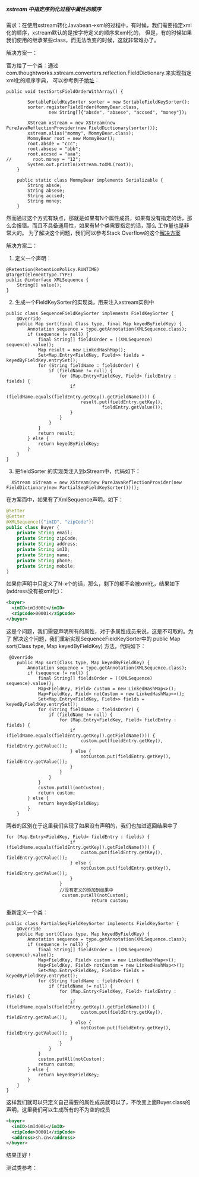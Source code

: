 ##### xstream 中指定序列化过程中属性的顺序

需求：在使用xstream转化Javabean->xml的过程中，有时候，我们需要指定xml化的顺序，xstream默认的是按字符定义的顺序来xml化的，
但是，有的时候如果我们使用的继承某些class，而无法改变的时候，这就非常难办了。

解决方案一：

官方给了一个类：通过 com.thoughtworks.xstream.converters.reflection.FieldDictionary.来实现指定xml化的顺序字典，
可以参考例子[地址](https://www.programcreek.com/java-api-examples/index.php?api=com.thoughtworks.xstream.converters.reflection.FieldDictionary)：
```
public void testSortsFieldOrderWithArray() {

        SortableFieldKeySorter sorter = new SortableFieldKeySorter();
        sorter.registerFieldOrder(MommyBear.class,
                new String[]{"absde", "absese", "accsed", "money"});

        XStream xstream = new XStream(new PureJavaReflectionProvider(new FieldDictionary(sorter)));
        xstream.alias("mommy", MommyBear.class);
        MommyBear root = new MommyBear();
        root.absde = "ccc";
        root.absese = "bbb";
        root.accsed = "aaa";
//        root.money = "12";
        System.out.println(xstream.toXML(root));
    }

    public static class MommyBear implements Serializable {
        String absde;
        String absese;
        String accsed;
        String money;
    }
```
然而通过这个方式有缺点，那就是如果有N个属性成员，如果有没有指定的话，那么会报错。而且不具备通用性，如果有M个类需要指定的话，那么
工作量也是非常大的。
为了解决这个问题，我们可以参考Stack Overflow的这个[解决方案](https://stackoverflow.com/questions/16978651/how-to-annotation-order-field-when-using-xstream-on-android)

解决方案二：

1. 定义一个声明：
```
@Retention(RetentionPolicy.RUNTIME)
@Target(ElementType.TYPE)
public @interface XMLSequence {
    String[] value();
}
```
2. 生成一个FieldKeySorter的实现类，用来注入xstream实例中
```
public class SequenceFieldKeySorter implements FieldKeySorter {
    @Override
    public Map sort(final Class type, final Map keyedByFieldKey) {
        Annotation sequence = type.getAnnotation(XMLSequence.class);
        if (sequence != null) {
            final String[] fieldsOrder = ((XMLSequence) sequence).value();
            Map result = new LinkedHashMap();
            Set<Map.Entry<FieldKey, Field>> fields = keyedByFieldKey.entrySet();
            for (String fieldName : fieldsOrder) {
                if (fieldName != null) {
                    for (Map.Entry<FieldKey, Field> fieldEntry : fields) {
                        if
                                (fieldName.equals(fieldEntry.getKey().getFieldName())) {
                            result.put(fieldEntry.getKey(),
                                    fieldEntry.getValue());
                        }
                    }
                }
            }
            return result;
        } else {
            return keyedByFieldKey;
        }
    }
}
```
3. 把fieldSorter 的实现类注入到xStream中，代码如下：
```
  XStream xStream = new XStream(new PureJavaReflectionProvider(new FieldDictionary(new PartialSeqFieldKeySorter())));
```

在方案而中，如果有了XmlSequence声明，如下：
```java
@Setter
@Getter
@XMLSequence({"imID", "zipCode"})
public class Buyer {
    private String email;
    private String zipCode;
    private String address;
    private String imID;
    private String name;
    private String phone;
    private String mobile;
}
```
如果你声明中只定义了N-x个的话，那么，剩下的都不会被xml化，结果如下(address没有被xml化)：
```xml
<buyer>
  <imID>imId001</imID>
  <zipCode>00001</zipCode>
</buyer>
```
这是个问题，我们需要声明所有的属性，对于多属性成员来说，这是不可取的。为了
解决这个问题，我们重新实现SequenceFieldKeySorter中的 public Map sort(Class type, Map keyedByFieldKey) 方法，代码如下：
```
 @Override
    public Map sort(Class type, Map keyedByFieldKey) {
        Annotation sequence = type.getAnnotation(XMLSequence.class);
        if (sequence != null) {
            final String[] fieldsOrder = ((XMLSequence) sequence).value();
            Map<FieldKey, Field> custom = new LinkedHashMap<>();
            Map<FieldKey, Field> notCustom = new LinkedHashMap<>();
            Set<Map.Entry<FieldKey, Field>> fields = keyedByFieldKey.entrySet();
            for (String fieldName : fieldsOrder) {
                if (fieldName != null) {
                    for (Map.Entry<FieldKey, Field> fieldEntry : fields) {
                        if (fieldName.equals(fieldEntry.getKey().getFieldName())) {
                            custom.put(fieldEntry.getKey(), fieldEntry.getValue());
                        } else {
                            notCustom.put(fieldEntry.getKey(), fieldEntry.getValue());
                        }
                    }
                }
            }
            custom.putAll(notCustom);
            return custom;
        } else {
            return keyedByFieldKey;
        }
    }
```
两者的区别在于这里我们实现了如果没有声明的，我们也加进返回结果中了
```
for (Map.Entry<FieldKey, Field> fieldEntry : fields) {
                        if (fieldName.equals(fieldEntry.getKey().getFieldName())) {
                            custom.put(fieldEntry.getKey(), fieldEntry.getValue());
                        } else {
                            notCustom.put(fieldEntry.getKey(), fieldEntry.getValue());
                        }
                    }
                    //没有定义的添加到结果中
                     custom.putAll(notCustom);
                                return custom;
```
重新定义一个类：
```
public class PartialSeqFieldKeySorter implements FieldKeySorter {
    @Override
    public Map sort(Class type, Map keyedByFieldKey) {
        Annotation sequence = type.getAnnotation(XMLSequence.class);
        if (sequence != null) {
            final String[] fieldsOrder = ((XMLSequence) sequence).value();
            Map<FieldKey, Field> custom = new LinkedHashMap<>();
            Map<FieldKey, Field> notCustom = new LinkedHashMap<>();
            Set<Map.Entry<FieldKey, Field>> fields = keyedByFieldKey.entrySet();
            for (String fieldName : fieldsOrder) {
                if (fieldName != null) {
                    for (Map.Entry<FieldKey, Field> fieldEntry : fields) {
                        if (fieldName.equals(fieldEntry.getKey().getFieldName())) {
                            custom.put(fieldEntry.getKey(), fieldEntry.getValue());
                        } else {
                            notCustom.put(fieldEntry.getKey(), fieldEntry.getValue());
                        }
                    }
                }
            }
            custom.putAll(notCustom);
            return custom;
        } else {
            return keyedByFieldKey;
        }
    }
}
```
这样我们就可以只定义自己需要的属性成员就可以了，不改变上面Buyer.class的声明，这里我们可以生成所有的不为空的成员
```xml
<buyer>
  <imID>imId001</imID>
  <zipCode>00001</zipCode>
  <address>sh.cn</address>
</buyer>
```
结果正好！

测试类参考：